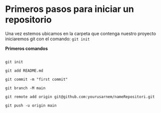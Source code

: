 # Primeros pasos para iniciar un repositorio
Una vez estemos ubicamos en la carpeta que contenga nuestro proyecto iniciaremos git con el comando:
`git init`

**Primeros comandos**

```git

git init

git add README.md

git commit -m "first commit"

git branch -M main

git remote add origin git@github.com:yourusarnem/nameRepositori.git

git push -u origin main
```